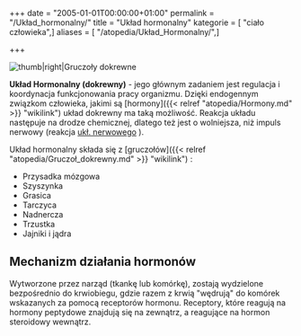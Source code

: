 +++
date = "2005-01-01T00:00:00+01:00"
permalink = "/Układ_hormonalny/"
title = "Układ hormonalny"
kategorie = [ "ciało człowieka",]
aliases = [ "/atopedia/Układ_Hormonalny/",]

+++

![](/images/Kobieta_small2.jpg "thumb|right|Gruczoły dokrewne")

**Układ Hormonalny (dokrewny)** - jego głównym zadaniem jest regulacja i koordynacja funkcjonowania pracy organizmu. Dzięki endogennym związkom człowieka, jakimi są [hormony]({{< relref "atopedia/Hormony.md" >}} "wikilink") układ dokrewny ma taką możliwość. Reakcja układu następuje na drodze chemicznej, dlatego też jest o wolniejsza, niż impuls nerwowy (reakcja [ukł. nerwowego](/atopedia/Układ_nerwowy "wikilink") ).

Układ hormonalny składa się z [gruczołów]({{< relref "atopedia/Gruczoł_dokrewny.md" >}} "wikilink") :

-   Przysadka mózgowa
-   Szyszynka
-   Grasica
-   Tarczyca
-   Nadnercza
-   Trzustka
-   Jajniki i jądra

Mechanizm działania hormonów
----------------------------

Wytworzone przez narząd (tkankę lub komórkę), zostają wydzielone bezpośrednio do krwiobiegu, gdzie razem z krwią "wędrują" do komórek wskazanych za pomocą receptorów hormonu. Receptory, które reagują na hormony peptydowe znajdują się na zewnątrz, a reagujące na hormon steroidowy wewnątrz.
